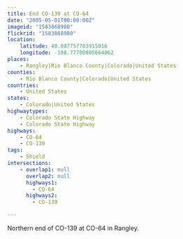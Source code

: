 ```yaml
---
title: End CO-139 at CO-64
date: "2005-05-01T00:00:00Z"
imageid: "1583868980"
flickrid: "1583868980"
location:
    latitude: 40.087757783915016
    longitude: -108.77700805664062
places:
    - Rangley|Rio Blanco County|Colorado|United States
counties:
    - Rio Blanco County|Colorado|United States
countries:
    - United States
states:
    - Colorado|United States
highwaytypes:
    - Colorado State Highway
    - Colorado State Highway
highways:
    - CO-64
    - CO-139
tags:
    - Shield
intersections:
    - overlap1: null
      overlap2: null
      highways1:
        - CO-64
      highways2:
        - CO-139

---
```

Northern end of CO-139 at CO-64 in Rangley.